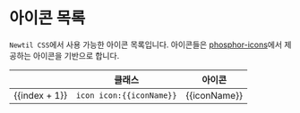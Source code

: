 <script setup>
import iconNameList from "../shared/icon-list.json";
</script>

# 아이콘 목록
`Newtil CSS`에서 사용 가능한 아이콘 목록입니다.
아이콘들은 [phosphor-icons](https://phosphoricons.com/)에서 제공하는 아이콘을 기반으로 합니다.


<table>
  <thead>
    <tr>
      <th scope="col"></th>
      <th scope="col">클래스</th>
      <th scope="col">아이콘</th>
    </tr>
  </thead>
  <tbody>
    <tr v-for="(iconName, index) in iconNameList" :key="iconName">
      <td>{{index + 1}}</td>
      <td><code>icon icon:{{iconName}}</code></td>
      <td><span :class="`icon icon:${iconName}`">{{iconName}}</span></td>
    </tr>
  </tbody>
</table>